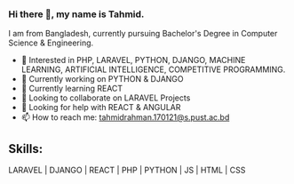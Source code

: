 ### Hi there 👋, my name is Tahmid.
I am from Bangladesh, currently pursuing Bachelor's Degree in Computer Science & Engineering. 

- 👀 Interested in PHP, LARAVEL, PYTHON, DJANGO, MACHINE LEARNING, ARTIFICIAL INTELLIGENCE, COMPETITIVE PROGRAMMING.
- 🔭 Currently working on PYTHON & DJANGO 
- 🌱 Currently learning REACT 
- 👯 Looking to collaborate on LARAVEL Projects 
- 🤔 Looking for help with REACT & ANGULAR 
- 📫 How to reach me: tahmidrahman.170121@s.pust.ac.bd 

## Skills: 

LARAVEL  |  DJANGO  |  REACT  |  PHP  |  PYTHON  |  JS  |  HTML  |  CSS


